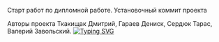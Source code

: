 Старт работ по дипломной работе. 
Установочный коммит проекта 



Авторы проекта Ткакищак Дмитрий, Гараев Дениск, Сердюк Тарас, Валерий Завольский.
[![Typing SVG](https://readme-typing-svg.herokuapp.com?color=%2336BCF7&lines=Авторы+проекта+Ткакищак+Дмитрий+Гараев+Денис+Сердюк+Тарас+Валерий+Завольский)](https://git.io/typing-svg)
